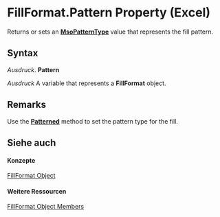 
# FillFormat.Pattern Property (Excel)

Returns or sets an  **[MsoPatternType](http://msdn.microsoft.com/library/b95a7e43-329f-b93b-3664-04d8f570c747%28Office.15%29.aspx)** value that represents the fill pattern.


## Syntax

 _Ausdruck_. **Pattern**

 _Ausdruck_ A variable that represents a **FillFormat** object.


## Remarks

Use the  **[Patterned](661426fa-ede7-8f15-29ed-42c283e50799.md)** method to set the pattern type for the fill.


## Siehe auch


#### Konzepte


[FillFormat Object](b602e09e-97ab-bfbe-1796-bc44ebb7dc28.md)
#### Weitere Ressourcen


[FillFormat Object Members](http://msdn.microsoft.com/library/da1a1680-4b9d-c6fb-6562-bf1ec9f57921%28Office.15%29.aspx)